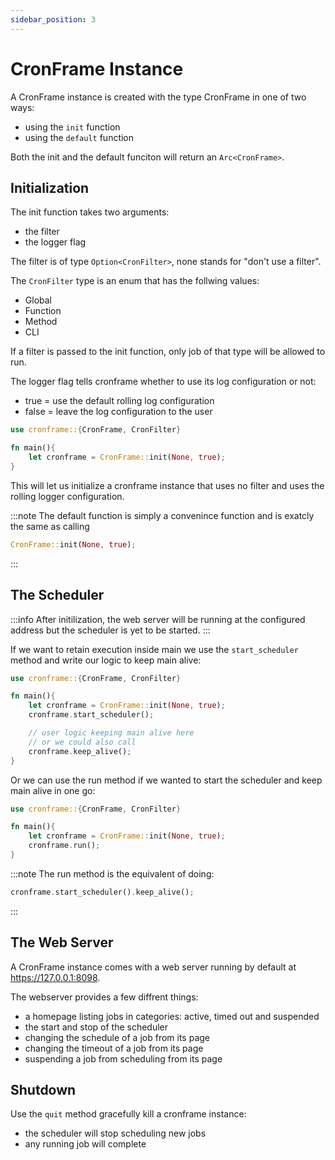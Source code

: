 ```yaml
---
sidebar_position: 3
---
```


# CronFrame Instance

A CronFrame instance is created with the type CronFrame in one of two ways:
- using the `init` function
- using the `default` function

Both the init and the default funciton will return an `Arc<CronFrame>`.

## Initialization
The init function takes two arguments:
- the filter
- the logger flag

The filter is of type `Option<CronFilter>`, none stands for "don't use a filter".

The `CronFilter` type is an enum that has the follwing values:
- Global
- Function
- Method
- CLI

If a filter is passed to the init function, only job of that type will be allowed to run.

The logger flag tells cronframe whether to use its log configuration or not:
- true = use the default rolling log configuration
- false = leave the log configuration to the user

```rust
use cronframe::{CronFrame, CronFilter}

fn main(){
    let cronframe = CronFrame::init(None, true);   
}
```

This will let us initialize a cronframe instance that uses no filter and uses the rolling logger configuration.

:::note
The default function is simply a convenince function and is exatcly the same as calling 
```rust
CronFrame::init(None, true);
```
:::

## The Scheduler
:::info
After initilization, the web server will be running at the configured address but the scheduler is yet to be started.
:::

If we want to retain execution inside main we use the `start_scheduler` method and write our logic to keep main alive:
```rust
use cronframe::{CronFrame, CronFilter}

fn main(){
    let cronframe = CronFrame::init(None, true);   
    cronframe.start_scheduler();

    // user logic keeping main alive here
    // or we could also call 
    cronframe.keep_alive();
}
```

Or we can use the run method if we wanted to start the scheduler and keep main alive in one go:
```rust
use cronframe::{CronFrame, CronFilter}

fn main(){
    let cronframe = CronFrame::init(None, true);   
    cronframe.run();
}
```

:::note
The run method is the equivalent of doing: 
```rust
cronframe.start_scheduler().keep_alive();
```
:::

## The Web Server
A CronFrame instance comes with a web server running by default at https://127.0.0.1:8098.

The webserver provides a few diffrent things:
- a homepage listing jobs in categories: active, timed out and suspended 
- the start and stop of the scheduler
- changing the schedule of a job from its page
- changing the timeout of a job from its page
- suspending a job from scheduling from its page

## Shutdown
Use the `quit` method gracefully kill a cronframe instance:
- the scheduler will stop scheduling new jobs
- any running job will complete